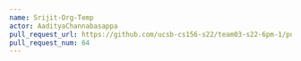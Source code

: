 ```yaml
---
name: Srijit-Org-Temp
actor: AadityaChannabasappa
pull_request_url: https://github.com/ucsb-cs156-s22/team03-s22-6pm-1/pull/64
pull_request_num: 64
---
```

